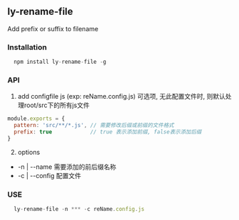 ## ly-rename-file

Add prefix or suffix to filename

### Installation

```js
  npm install ly-rename-file -g
```

### API

1. add configfile js (exp: reName.config.js)
  可选项, 无此配置文件时, 则默认处理root/src下的所有js文件

  ```js
  module.exports = {
    pattern: 'src/**/*.js', // 需要修改后缀或前缀的文件格式
    prefix: true            // true 表示添加前缀, false表示添加后缀
  }

  ```
2. options

  + -n | --name   需要添加的前后缀名称
  + -c | --config 配置文件


### USE

```js
  ly-rename-file -n *** -c reName.config.js

```


